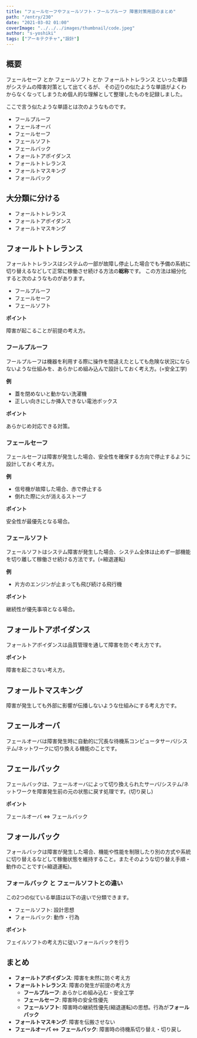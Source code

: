 ```yaml
---
title: "フェールセーフやフェールソフト・フールプルーフ 障害対策用語のまとめ"
path: "/entry/230"
date: "2021-03-02 01:00"
coverImage: "../../../images/thumbnail/code.jpeg"
author: "s-yoshiki"
tags: ["アーキテクチャ","設計"]
---
```


## 概要

フェールセーフ とか フェールソフト とか フォールトトレランス といった単語がシステムの障害対策として出てくるが、
その辺りの似たような単語がよくわからなくなってしまうため個人的な理解として整理したものを記録しました。

ここで言う似たような単語とは次のようなものです。

 - フールプルーフ
 - フェールオーバ
 - フェールセーフ
 - フェールソフト
 - フェールバック
 - フォールトアボイダンス
 - フォールトトレランス
 - フォールトマスキング
 - フォールバック

## 大分類に分ける

 - フォールトトレランス
 - フォールトアボイダンス
 - フォールトマスキング

## フォールトトレランス

フォールトトレランスはシステムの一部が故障し停止した場合でも予備の系統に切り替えるなどして正常に稼働させ続ける方法の**総称**です。
この方法は細分化すると次のようなものがあります。

 - フールプルーフ
 - フェールセーフ
 - フェールソフト

**ポイント**

障害が起こることが前提の考え方。

### フールプルーフ

フールプルーフは機器を利用する際に操作を間違えたとしても危険な状況にならないような仕組みを、あらかじめ組み込んで設計しておく考え方。(=安全工学)

**例**

 - 蓋を閉めないと動かない洗濯機
 - 正しい向きにしか挿入できない電池ボックス

**ポイント**

あらかじめ対応できる対策。

### フェールセーフ

フェールセーフは障害が発生した場合、安全性を確保する方向で停止するように設計しておく考え方。

**例**

 - 信号機が故障した場合、赤で停止する
 - 倒れた際に火が消えるストーブ

**ポイント**

安全性が最優先となる場合。

### フェールソフト

フェールソフトはシステム障害が発生した場合、システム全体は止めず一部機能を切り離して稼働させ続ける方法です。(=縮退運転)

**例**

 - 片方のエンジンが止まっても飛び続ける飛行機

**ポイント**

継続性が優先事項となる場合。

## フォールトアボイダンス

フォールトアボイダンスは品質管理を通して障害を防ぐ考え方です。

**ポイント**

障害を起こさない考え方。

## フォールトマスキング

障害が発生しても外部に影響が伝播しないような仕組みにする考え方です。

## フェールオーバ

フェールオーバは障害発生時に自動的に冗長な待機系コンピュータサーバ/システム/ネットワークに切り換える機能のことです。

## フェールバック

フェールバックは、フェールオーバによって切り換えられたサーバ/システム/ネットワークを障害発生前の元の状態に戻す処理です。(切り戻し)

**ポイント**

フェールオーバ <=> フェールバック

## フォールバック

フォールバックは障害が発生した場合、機能や性能を制限したり別の方式や系統に切り替えるなどして稼働状態を維持すること。またそのような切り替え手順・動作のことです(=縮退運転)。

### フォールバック と フェールソフトとの違い

この2つの似ている単語は以下の違いで分類できます。

 - フェールソフト: 設計思想
 - フォールバック: 動作・行為

**ポイント**

フェイルソフトの考え方に従いフォールバックを行う

## まとめ

 - **フォールトアボイダンス**: 障害を未然に防ぐ考え方
 - **フォールトトレランス**: 障害の発生が前提の考え方
    - **フールプルーフ**: あらかじめ組み込む・安全工学
    - **フェールセーフ**: 障害時の安全性優先
    - **フェールソフト**: 障害時の継続性優先(縮退運転)の思想。行為が**フォールバック**
 - **フォールトマスキング**: 障害を伝搬させない
 - **フェールオーバ** <=> **フェールバック**: 障害時の待機系切り替え・切り戻し
